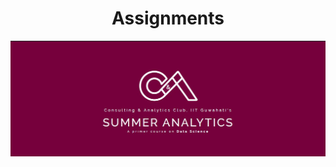 <h1 align="center">Assignments</h1>
<p align="center">
    <img src="/images/first.JPG" alt="Master">
</p>

